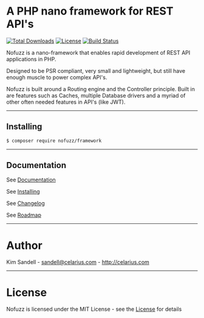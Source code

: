 # A PHP nano framework for REST API's

[![Total Downloads](https://poser.pugx.org/nofuzz/framework/downloads)](https://packagist.org/packages/nofuzz/framework)
[![License](https://poser.pugx.org/nofuzz/framework/license)](https://packagist.org/packages/nofuzz/framework)
[![Build Status](https://travis-ci.org/Celarius/nofuzz-framework.svg)](https://travis-ci.org/Celarius/nofuzz-framework)

Nofuzz is a nano-framework that enables rapid development of REST API applications in PHP.

Designed to be PSR compliant, very small and lightweight, but still have enough muscle to power complex API's.

Nofuzz is built around a Routing engine and the Controller principle. Built in are features such as Caches, multiple Database drivers and a myriad of other often needed features in API's (like JWT).

---
## Installing
```txt
$ composer require nofuzz/framework
```

---
## Documentation
See [Documentation](doc/documentation.md)

See [Installing](doc/installing.md)

See [Changelog](doc/changelog.md)

See [Roadmap](doc/roadmap.md)


---
# Author
Kim Sandell - sandell@celarius.com - http://celarius.com


---
# License
Nofuzz is licensed under the MIT License - see the [License](LICENSE) for details

